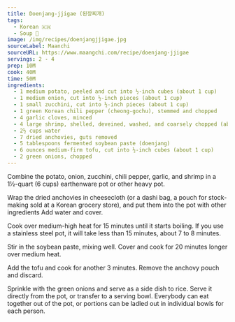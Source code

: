 ```yaml
---
title: Doenjang-jjigae (된장찌개)
tags:
  - Korean 🇰🇷
  - Soup 🥣
image: /img/recipes/doenjangjjigae.jpg
sourceLabel: Maanchi
sourceURL: https://www.maangchi.com/recipe/doenjang-jjigae
servings: 2 - 4
prep: 10M
cook: 40M
time: 50M
ingredients:
  - 1 medium potato, peeled and cut into ½-inch cubes (about 1 cup)
  - 1 medium onion, cut into ½-inch pieces (about 1 cup)
  - 1 small zucchini, cut into ½-inch pieces (about 1 cup)
  - 1 green Korean chili pepper (cheong-gochu), stemmed and chopped
  - 4 garlic cloves, minced
  - 4 large shrimp, shelled, deveined, washed, and coarsely chopped (about ⅓ cup)
  - 2½ cups water
  - 7 dried anchovies, guts removed
  - 5 tablespoons fermented soybean paste (doenjang)
  - 6 ounces medium-firm tofu, cut into ½-inch cubes (about 1 cup)
  - 2 green onions, chopped
---
```


Combine the potato, onion, zucchini, chili pepper, garlic, and shrimp in a 1½-quart (6 cups) earthenware pot or other heavy pot.

Wrap the dried anchovies in cheesecloth (or a dashi bag, a pouch for stock-making sold at a Korean grocery store), and put them into the pot with other ingredients  Add water and cover.

Cook over medium-high heat for 15 minutes until it starts boiling. If you use a stainless steel pot, it will take less than 15 minutes, about 7 to 8 minutes.

Stir in the soybean paste, mixing well. Cover and cook for 20 minutes longer over medium heat.

Add the tofu and cook for another 3 minutes. Remove the anchovy pouch and discard.

Sprinkle with the green onions and serve as a side dish to rice. Serve it directly from the pot, or transfer to a serving bowl. Everybody can eat together out of the pot, or portions can be ladled out in individual bowls for each person.